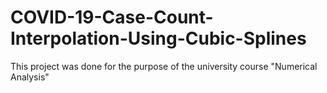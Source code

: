# COVID-19-Case-Count-Interpolation-Using-Cubic-Splines
Τhis project was done for the purpose of the university course "Numerical Analysis"
